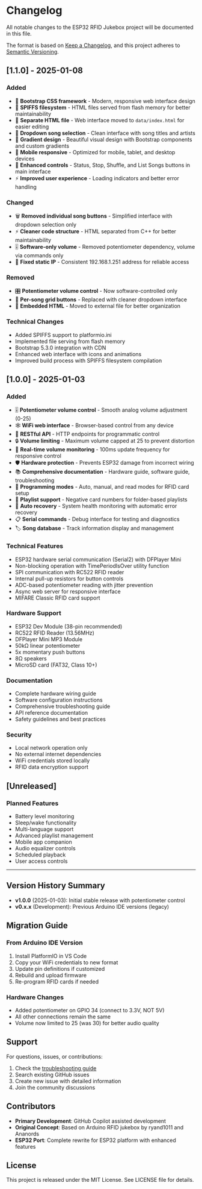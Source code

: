 # Changelog

All notable changes to the ESP32 RFID Jukebox project will be documented in this file.

The format is based on [Keep a Changelog](https://keepachangelog.com/en/1.0.0/),
and this project adheres to [Semantic Versioning](https://semver.org/spec/v2.0.0.html).

## [1.1.0] - 2025-01-08

### Added
- 🎨 **Bootstrap CSS framework** - Modern, responsive web interface design
- 📂 **SPIFFS filesystem** - HTML files served from flash memory for better maintainability
- 📄 **Separate HTML file** - Web interface moved to `data/index.html` for easier editing
- 🎵 **Dropdown song selection** - Clean interface with song titles and artists
- 🎨 **Gradient design** - Beautiful visual design with Bootstrap components and custom gradients
- 📱 **Mobile responsive** - Optimized for mobile, tablet, and desktop devices
- 🔧 **Enhanced controls** - Status, Stop, Shuffle, and List Songs buttons in main interface
- ⚡ **Improved user experience** - Loading indicators and better error handling

### Changed
- 🗑️ **Removed individual song buttons** - Simplified interface with dropdown selection only
- ⚡ **Cleaner code structure** - HTML separated from C++ for better maintainability
- 🎚️ **Software-only volume** - Removed potentiometer dependency, volume via commands only
- 📍 **Fixed static IP** - Consistent 192.168.1.251 address for reliable access

### Removed
- 🎛️ **Potentiometer volume control** - Now software-controlled only
- 🔘 **Per-song grid buttons** - Replaced with cleaner dropdown interface
- 📝 **Embedded HTML** - Moved to external file for better organization

### Technical Changes
- Added SPIFFS support to platformio.ini
- Implemented file serving from flash memory
- Bootstrap 5.3.0 integration with CDN
- Enhanced web interface with icons and animations
- Improved build process with SPIFFS filesystem compilation

## [1.0.0] - 2025-01-03

### Added
- 🎚️ **Potentiometer volume control** - Smooth analog volume adjustment (0-25)
- 🕸️ **WiFi web interface** - Browser-based control from any device
- 📱 **RESTful API** - HTTP endpoints for programmatic control
- 🔒 **Volume limiting** - Maximum volume capped at 25 to prevent distortion
- 📡 **Real-time volume monitoring** - 100ms update frequency for responsive control
- 🛡️ **Hardware protection** - Prevents ESP32 damage from incorrect wiring
- 📚 **Comprehensive documentation** - Hardware guide, software guide, troubleshooting
- 🔧 **Programming modes** - Auto, manual, and read modes for RFID card setup
- 🎵 **Playlist support** - Negative card numbers for folder-based playlists
- 🔄 **Auto recovery** - System health monitoring with automatic error recovery
- 📋 **Serial commands** - Debug interface for testing and diagnostics
- 🏷️ **Song database** - Track information display and management

### Technical Features
- ESP32 hardware serial communication (Serial2) with DFPlayer Mini
- Non-blocking operation with TimePeriodIsOver utility function
- SPI communication with RC522 RFID reader
- Internal pull-up resistors for button controls
- ADC-based potentiometer reading with jitter prevention
- Async web server for responsive interface
- MIFARE Classic RFID card support

### Hardware Support
- ESP32 Dev Module (38-pin recommended)
- RC522 RFID Reader (13.56MHz)
- DFPlayer Mini MP3 Module
- 50kΩ linear potentiometer
- 5x momentary push buttons
- 8Ω speakers
- MicroSD card (FAT32, Class 10+)

### Documentation
- Complete hardware wiring guide
- Software configuration instructions
- Comprehensive troubleshooting guide
- API reference documentation
- Safety guidelines and best practices

### Security
- Local network operation only
- No external internet dependencies
- WiFi credentials stored locally
- RFID data encryption support

## [Unreleased]

### Planned Features
- Battery level monitoring
- Sleep/wake functionality
- Multi-language support
- Advanced playlist management
- Mobile app companion
- Audio equalizer controls
- Scheduled playback
- User access controls

---

## Version History Summary

- **v1.0.0** (2025-01-03): Initial stable release with potentiometer control
- **v0.x.x** (Development): Previous Arduino IDE versions (legacy)

## Migration Guide

### From Arduino IDE Version
1. Install PlatformIO in VS Code
2. Copy your WiFi credentials to new format
3. Update pin definitions if customized
4. Rebuild and upload firmware
5. Re-program RFID cards if needed

### Hardware Changes
- Added potentiometer on GPIO 34 (connect to 3.3V, NOT 5V)
- All other connections remain the same
- Volume now limited to 25 (was 30) for better audio quality

## Support

For questions, issues, or contributions:
1. Check the [troubleshooting guide](docs/TROUBLESHOOTING.md)
2. Search existing GitHub issues
3. Create new issue with detailed information
4. Join the community discussions

## Contributors

- **Primary Development**: GitHub Copilot assisted development
- **Original Concept**: Based on Arduino RFID jukebox by ryand1011 and Ananords
- **ESP32 Port**: Complete rewrite for ESP32 platform with enhanced features

## License

This project is released under the MIT License. See LICENSE file for details.
